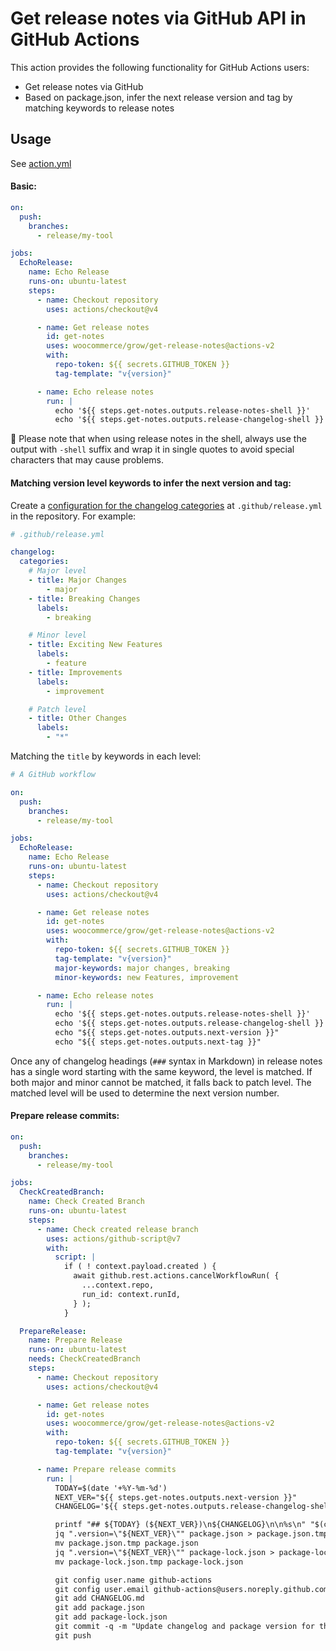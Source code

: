 # Get release notes via GitHub API in GitHub Actions

This action provides the following functionality for GitHub Actions users:

- Get release notes via GitHub
- Based on package.json, infer the next release version and tag by matching keywords to release notes

## Usage

See [action.yml](action.yml)

#### Basic:

```yaml
on:
  push:
    branches:
      - release/my-tool

jobs:
  EchoRelease:
    name: Echo Release
    runs-on: ubuntu-latest
    steps:
      - name: Checkout repository
        uses: actions/checkout@v4

      - name: Get release notes
        id: get-notes
        uses: woocommerce/grow/get-release-notes@actions-v2
        with:
          repo-token: ${{ secrets.GITHUB_TOKEN }}
          tag-template: "v{version}"

      - name: Echo release notes
        run: |
          echo '${{ steps.get-notes.outputs.release-notes-shell }}'
          echo '${{ steps.get-notes.outputs.release-changelog-shell }}'
```

:pushpin: Please note that when using release notes in the shell, always use the output with `-shell` suffix and wrap it in single quotes to avoid special characters that may cause problems.

#### Matching version level keywords to infer the next version and tag:

Create a [configuration for the changelog categories](https://docs.github.com/en/repositories/releasing-projects-on-github/automatically-generated-release-notes#configuring-automatically-generated-release-notes) at `.github/release.yml` in the repository. For example:

```yaml
# .github/release.yml

changelog:
  categories:
    # Major level
    - title: Major Changes
        - major
    - title: Breaking Changes
      labels:
        - breaking

    # Minor level
    - title: Exciting New Features
      labels:
        - feature
    - title: Improvements
      labels:
        - improvement

    # Patch level
    - title: Other Changes
      labels:
        - "*"
```

Matching the `title` by keywords in each level:

```yaml
# A GitHub workflow

on:
  push:
    branches:
      - release/my-tool

jobs:
  EchoRelease:
    name: Echo Release
    runs-on: ubuntu-latest
    steps:
      - name: Checkout repository
        uses: actions/checkout@v4

      - name: Get release notes
        id: get-notes
        uses: woocommerce/grow/get-release-notes@actions-v2
        with:
          repo-token: ${{ secrets.GITHUB_TOKEN }}
          tag-template: "v{version}"
          major-keywords: major changes, breaking
          minor-keywords: new Features, improvement

      - name: Echo release notes
        run: |
          echo '${{ steps.get-notes.outputs.release-notes-shell }}'
          echo '${{ steps.get-notes.outputs.release-changelog-shell }}'
          echo "${{ steps.get-notes.outputs.next-version }}"
          echo "${{ steps.get-notes.outputs.next-tag }}"
```

Once any of changelog headings (`###` syntax in Markdown) in release notes has a single word starting with the same keyword, the level is matched. If both major and minor cannot be matched, it falls back to patch level. The matched level will be used to determine the next version number.

#### Prepare release commits:

```yaml
on:
  push:
    branches:
      - release/my-tool

jobs:
  CheckCreatedBranch:
    name: Check Created Branch
    runs-on: ubuntu-latest
    steps:
      - name: Check created release branch
        uses: actions/github-script@v7
        with:
          script: |
            if ( ! context.payload.created ) {
              await github.rest.actions.cancelWorkflowRun( {
                ...context.repo,
                run_id: context.runId,
              } );
            }

  PrepareRelease:
    name: Prepare Release
    runs-on: ubuntu-latest
    needs: CheckCreatedBranch
    steps:
      - name: Checkout repository
        uses: actions/checkout@v4

      - name: Get release notes
        id: get-notes
        uses: woocommerce/grow/get-release-notes@actions-v2
        with:
          repo-token: ${{ secrets.GITHUB_TOKEN }}
          tag-template: "v{version}"

      - name: Prepare release commits
        run: |
          TODAY=$(date '+%Y-%m-%d')
          NEXT_VER="${{ steps.get-notes.outputs.next-version }}"
          CHANGELOG='${{ steps.get-notes.outputs.release-changelog-shell }}'

          printf "## ${TODAY} (${NEXT_VER})\n${CHANGELOG}\n\n%s\n" "$(cat CHANGELOG.md)" > CHANGELOG.md
          jq ".version=\"${NEXT_VER}\"" package.json > package.json.tmp
          mv package.json.tmp package.json
          jq ".version=\"${NEXT_VER}\"" package-lock.json > package-lock.json.tmp
          mv package-lock.json.tmp package-lock.json

          git config user.name github-actions
          git config user.email github-actions@users.noreply.github.com
          git add CHANGELOG.md
          git add package.json
          git add package-lock.json
          git commit -q -m "Update changelog and package version for the ${{ steps.get-notes.outputs.next-tag }} release."
          git push
```
